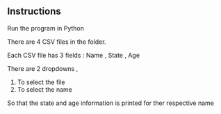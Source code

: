 ## Instructions

Run the program in Python

There are 4 CSV files in the folder.

Each CSV file has 3 fields : Name , State , Age

There are 2 dropdowns ,
1. To select the file
2. To select the name

So that the state and age information is printed for ther respective name

